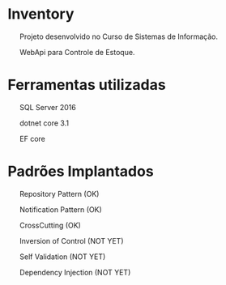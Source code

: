 # Inventory
<ul>Projeto desenvolvido no Curso de Sistemas de Informação.</ul>
<ul>WebApi para Controle de Estoque.</ul>

# Ferramentas utilizadas
<ul>SQL Server 2016</ul>
<ul>dotnet core 3.1</ul>
<ul>EF core</ul>

# Padrões Implantados
<ul>Repository Pattern (OK)</ul>
<ul>Notification Pattern (OK)</ul>
<ul>CrossCutting (OK)</ul>
<ul>Inversion of Control (NOT YET)</ul>
<ul>Self Validation (NOT YET)</ul>
<ul>Dependency Injection (NOT YET)</ul>
